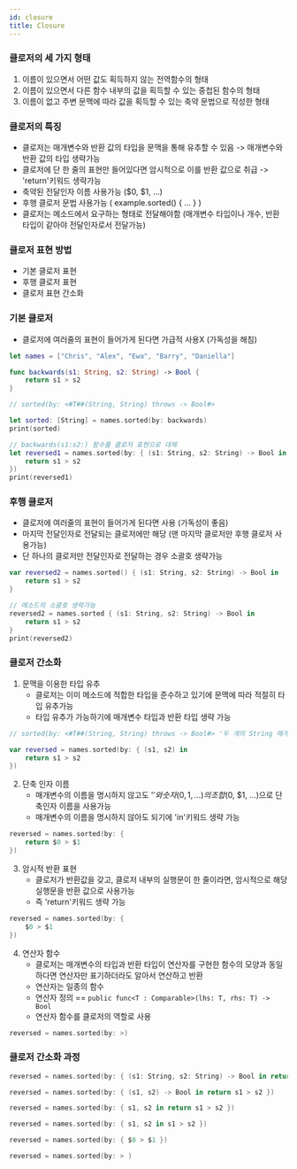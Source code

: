 ```yaml
---
id: closure
title: Closure
---
```


 ### 클로저의 세 가지 형태
 1. 이름이 있으면서 어떤 값도 획득하지 않는 전역함수의 형태
 2. 이름이 있으면서 다른 함수 내부의 값을 획득할 수 있는 중첩된 함수의 형태
 3. 이름이 없고 주변 문맥에 따라 값을 획득할 수 있는 축약 문법으로 작성한 형태
 
 ### 클로저의 특징
 - 클로저는 매개변수와 반환 값의 타입을 문맥을 통해 유추할 수 있음 -> 매개변수와 반환 값의 타입 생략가능
 - 클로저에 단 한 줄의 표현만 들어있다면 암시적으로 이를 반환 값으로 취급 -> 'return'키워드 생략가능
 - 축약된 전달인자 이름 사용가능 ($0, $1, ...)
 - 후행 클로저 문법 사용가능 ( example.sorted() { ... } )
 - 클로저는 메소드에서 요구하는 형태로 전달해야함 (매개변수 타입이나 개수, 반환 타입이 같아야 전달인자로서 전달가능)
 
 ### 클로저 표현 방법
 - 기본 클로저 표현
 - 후행 클로저 표현
 - 클로저 표현 간소화

### 기본 클로저
- 클로저에 여러줄의 표현이 들어가게 된다면 가급적 사용X (가독성을 해침)

```swift
let names = ["Chris", "Alex", "Ewa", "Barry", "Daniella"]

func backwards(s1: String, s2: String) -> Bool {
    return s1 > s2
}

// sorted(by: <#T##(String, String) throws -> Bool#>

let sorted: [String] = names.sorted(by: backwards)
print(sorted)

// backwards(s1:s2:) 함수를 클로저 표현으로 대체
let reversed1 = names.sorted(by: { (s1: String, s2: String) -> Bool in
    return s1 > s2
})
print(reversed1)
```

### 후행 클로저
- 클로저에 여러줄의 표현이 들어가게 된다면 사용 (가독성이 좋음)
- 마지막 전달인자로 전달되는 클로저에만 해당 (맨 마지막 클로저만 후행 클로저 사용가능)
- 단 하나의 클로저만 전달인자로 전달하는 경우 소괄호 생략가능

```swift
var reversed2 = names.sorted() { (s1: String, s2: String) -> Bool in
    return s1 > s2
}

// 메소드의 소괄호 생략가능
reversed2 = names.sorted { (s1: String, s2: String) -> Bool in
    return s1 > s2
}
print(reversed2)
```

### 클로저 간소화

1. 문맥을 이용한 타입 유추
    - 클로저는 이미 메소드에 적합한 타입을 준수하고 있기에 문맥에 따라 적절히 타입 유추가능
    - 타입 유추가 가능하기에 매개변수 타입과 반환 타입 생략 가능

```swift
// sorted(by: <#T##(String, String) throws -> Bool#> '두 개의 String 매개변수 타입, 한 개의 Bool 반환타입'으로 형태를 명시

var reversed = names.sorted(by: { (s1, s2) in
    return s1 > s2
})
```

2. 단축 인자 이름
    - 매개변수의 이름을 명시하지 않고도 '$'와 숫자(0, 1, ...)의 조합($0, $1, ...)으로 단축인자 이름을 사용가능
    - 매개변수의 이름을 명시하지 않아도 되기에 'in'키워드 생략 가능

```swift
reversed = names.sorted(by: {
    return $0 > $1
})
```

3. 암시적 반환 표현
    - 클로저가 반환값을 갖고, 클로저 내부의 실행문이 한 줄이라면, 암시적으로 해당 실행문을 반환 값으로 사용가능
    - 즉 'return'키워드 생략 가능

```swift
reversed = names.sorted(by: {
    $0 > $1
})
```

4. 연산자 함수
    - 클로저는 매개변수의 타입과 반환 타입이 연산자를 구현한 함수의 모양과 동일하다면 연산자만 표기하더라도 알아서 연산하고 반환
    - 연산자는 일종의 함수
    - 연산자 정의 == ```public func<T : Comparable>(lhs: T, rhs: T) -> Bool```
    - 연산자 함수를 클로저의 역할로 사용

```swift
reversed = names.sorted(by: >)
```

### 클로저 간소화 과정

```swift
reversed = names.sorted(by: { (s1: String, s2: String) -> Bool in return s1 > s2 })

reversed = names.sorted(by: { (s1, s2) -> Bool in return s1 > s2 })

reversed = names.sorted(by: { s1, s2 in return s1 > s2 })

reversed = names.sorted(by: { s1, s2 in s1 > s2 })

reversed = names.sorted(by: { $0 > $1 })

reversed = names.sorted(by: > )
```